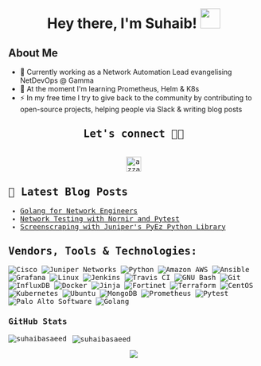 <div align="center">
<h1 align="center">Hey there, I'm Suhaib! <img src="https://media.giphy.com/media/hvRJCLFzcasrR4ia7z/giphy.gif" width="40"></h1>
<!-- <h4 align="center"> Suhaib is an Engineer at heart with a passion for Network Automation, Cloud Technologies and DevOps! </h4> -->
</div>

## **About Me**

- 🔭 Currently working as a Network Automation Lead evangelising NetDevOps @ Gamma 
- 🌱 At the moment I'm learning Prometheus, Helm & K8s
- ⚡ In my free time I try to give back to the community by contributing to open-source projects, helping people via Slack & writing blog posts


<div>
  <samp>
    <h2 align="center">Let's connect 🤝🏻</h2>
    <p align="center">
      <br/>
      <a href="https://www.linkedin.com/in/suhaibsaeed/" target="blank"><img align="center"
         src="https://img.shields.io/badge/linkedin-%231DA1F2.svg?style=for-the-badge&logo=linkedin&logoColor=white"
         alt="azzar" height="30"/></a>
</details>


## 🎯 Latest Blog Posts

<!-- BLOG-POST-LIST:START -->
- [Golang for Network Engineers](https://cloudnetdev.notion.site/Golang-for-Network-Engineers-3b63e3b709754ece9a9bdd171e05c54f?pvs=4)
- [Network Testing with Nornir and Pytest](https://cloudnetdev.notion.site/Network-Testing-at-Scale-with-Nornir-Pytest-86940c20382f4071afa3476ef1e03508)
- [Screenscraping with Juniper's PyEz Python Library](https://cloudnetdev.notion.site/Screenscraping-with-Juniper-s-PyEz-Python-Library-6c27432c87214c4da35c35314c56463e?pvs=4)
<!-- BLOG-POST-LIST:END -->

<h2 align="left">Vendors, Tools & Technologies:</h2>
<p align="center"> 

![Cisco](https://a11ybadges.com/badge?logo=cisco)
![Juniper Networks](https://a11ybadges.com/badge?logo=junipernetworks)
![Python](https://a11ybadges.com/badge?logo=python)
![Amazon AWS](https://a11ybadges.com/badge?logo=amazonaws)
![Ansible](https://a11ybadges.com/badge?logo=ansible)
![Grafana](https://a11ybadges.com/badge?logo=grafana)
![Linux](https://a11ybadges.com/badge?logo=linux)
![Jenkins](https://a11ybadges.com/badge?logo=jenkins)
![Travis CI](https://a11ybadges.com/badge?logo=travisci)
![GNU Bash](https://a11ybadges.com/badge?logo=gnubash)
![Git](https://a11ybadges.com/badge?logo=git)
![InfluxDB](https://a11ybadges.com/badge?logo=influxdb)
![Docker](https://a11ybadges.com/badge?logo=docker)
![Jinja](https://a11ybadges.com/badge?logo=jinja)
![Fortinet](https://a11ybadges.com/badge?logo=fortinet)
![Terraform](https://a11ybadges.com/badge?logo=terraform)
![CentOS](https://a11ybadges.com/badge?logo=centos)
![Kubernetes](https://a11ybadges.com/badge?logo=kubernetes)
![Ubuntu](https://a11ybadges.com/badge?logo=ubuntu)
![MongoDB](https://a11ybadges.com/badge?logo=mongodb)
![Prometheus](https://a11ybadges.com/badge?logo=prometheus)
![Pytest](https://a11ybadges.com/badge?logo=pytest)
![Palo Alto Software](https://a11ybadges.com/badge?logo=paloaltosoftware)
![Golang](https://a11ybadges.com/badge?logo=golang)



### GitHub Stats

<p><img align="left" src="https://github-readme-stats.vercel.app/api/top-langs?username=suhaibasaeed&show_icons=true&locale=en&layout=compact" alt="suhaibasaeed" /></p>

<p>&nbsp;<img align="center" src="https://github-readme-stats.vercel.app/api?username=suhaibasaeed&show_icons=true&locale=en" alt="suhaibasaeed" /></p>


<p align="center">
  <img src=https://komarev.com/ghpvc/?username=suhaibasaeed&color=blue />
</p>
